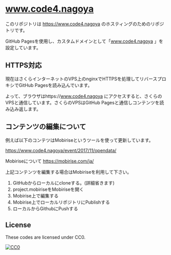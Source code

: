 # www.code4.nagoya

このリポジトリは https://www.code4.nagoya のホスティングのためのリポジトリです。

GitHub Pagesを使用し、カスタムドメインとして「www.code4.nagoya 」を設定しています。

## HTTPS対応

現在はさくらインターネットのVPS上のnginxでHTTPSを処理してリバースプロキシでGitHub Pagesを読み込んでいます。

よって、ブラウザはhttps://www.code4.nagoya にアクセスすると、さくらのVPSと通信しています。さくらのVPSはGitHub Pagesと通信しコンテンツを読み込み返します。

## コンテンツの編集について

例えば以下のコンテツはMobiriseというツールを使って更新しています。

https://www.code4.nagoya/event/2017/11/opendata/

Mobiriseについて
https://mobirise.com/ja/

上記コンテンツを編集する場合はMobiriseを利用して下さい。

1. GitHubからローカルにcloneする。(詳細省きます)
2. project.mobiriseをMobiriseを開く
3. Mobirise上で編集する
4. Mobirise上でローカルリポジトリにPublishする
5. ローカルからGithubにPushする

## License

These codes are licensed under CC0.

[![CC0](http://i.creativecommons.org/p/zero/1.0/88x31.png "CC0")](http://creativecommons.org/publicdomain/zero/1.0/deed.ja)

